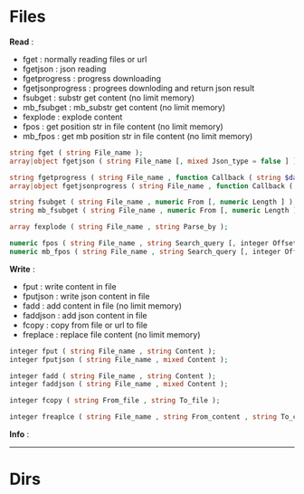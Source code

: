 # Files

**Read** :
* fget : normally reading files or url
* fgetjson : json reading
* fgetprogress : progress downloading
* fgetjsonprogress : progrees downloding and return json result
* fsubget : substr get content (no limit memory)
* mb_fsubget : mb_substr get content (no limit memory)
* fexplode : explode content
* fpos : get position str in file content (no limit memory)
* mb_fpos : get mb position str in file content (no limit memory)
```php
string fget ( string File_name );
array|object fgetjson ( string File_name [, mixed Json_type = false ] );

string fgetprogress ( string File_name , function Callback ( string $data ) , integer Offset );
array|object fgetjsonprogress ( string File_name , function Callback ( string $data ) , integer Offset [, mixed Json_type = false ] );

string fsubget ( string File_name , numeric From [, numeric Length ] );
string mb_fsubget ( string File_name , numeric From [, numeric Length ] );

array fexplode ( string File_name , string Parse_by );

numeric fpos ( string File_name , string Search_query [, integer Offset ] );
numeric mb_fpos ( string File_name , string Search_query [, integer Offset ] );
```
**Write** :
* fput : write content in file
* fputjson : write json content in file
* fadd : add content in file (no limit memory)
* faddjson : add json content in file
* fcopy : copy from file or url to file
* freplace : replace file content (no limit memory)
```php
integer fput ( string File_name , string Content );
integer fputjson ( string File_name , mixed Content );

integer fadd ( string File_name , string Content );
integer faddjson ( string File_name , mixed Content );

integer fcopy ( string From_file , string To_file );

integer freaplce ( string File_name , string From_content , string To_content );
```
**Info** :


---
# Dirs


